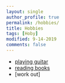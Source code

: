 ```yaml
---
layout: single
author_profile: true
permalink: /hobbies/
title: Hobbies
tags: [Hoby]
modified: 9-14-2019
comments: false
---
```



* [playing guitar](http://www.guitar.com/)
* [reading books](https://www.storyworld.com/)
* [work out]



